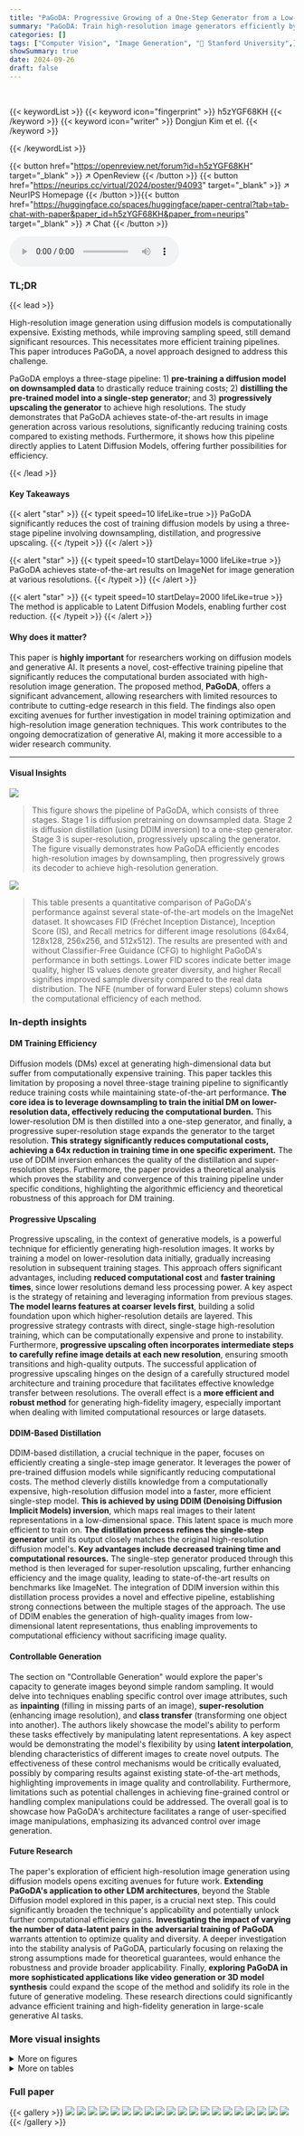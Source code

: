 ```yaml
---
title: "PaGoDA: Progressive Growing of a One-Step Generator from a Low-Resolution Diffusion Teacher"
summary: "PaGoDA: Train high-resolution image generators efficiently by progressively growing a one-step generator from a low-resolution diffusion model.  This innovative pipeline drastically cuts training cost..."
categories: []
tags: ["Computer Vision", "Image Generation", "🏢 Stanford University",]
showSummary: true
date: 2024-09-26
draft: false
---
```


<br>

{{< keywordList >}}
{{< keyword icon="fingerprint" >}} h5zYGF68KH {{< /keyword >}}
{{< keyword icon="writer" >}} Dongjun Kim et el. {{< /keyword >}}
 
{{< /keywordList >}}

{{< button href="https://openreview.net/forum?id=h5zYGF68KH" target="_blank" >}}
↗ OpenReview
{{< /button >}}
{{< button href="https://neurips.cc/virtual/2024/poster/94093" target="_blank" >}}
↗ NeurIPS Homepage
{{< /button >}}{{< button href="https://huggingface.co/spaces/huggingface/paper-central?tab=tab-chat-with-paper&paper_id=h5zYGF68KH&paper_from=neurips" target="_blank" >}}
↗ Chat
{{< /button >}}



<audio controls>
    <source src="https://ai-paper-reviewer.com/h5zYGF68KH/podcast.wav" type="audio/wav">
    Your browser does not support the audio element.
</audio>


### TL;DR


{{< lead >}}

High-resolution image generation using diffusion models is computationally expensive. Existing methods, while improving sampling speed, still demand significant resources. This necessitates more efficient training pipelines.  This paper introduces PaGoDA, a novel approach designed to address this challenge.



PaGoDA employs a three-stage pipeline: 1) **pre-training a diffusion model on downsampled data** to drastically reduce training costs; 2) **distilling the pre-trained model into a single-step generator**; and 3) **progressively upscaling the generator** to achieve high resolutions.  The study demonstrates that PaGoDA achieves state-of-the-art results in image generation across various resolutions, significantly reducing training costs compared to existing methods. Furthermore, it shows how this pipeline directly applies to Latent Diffusion Models, offering further possibilities for efficiency.

{{< /lead >}}


#### Key Takeaways

{{< alert "star" >}}
{{< typeit speed=10 lifeLike=true >}} PaGoDA significantly reduces the cost of training diffusion models by using a three-stage pipeline involving downsampling, distillation, and progressive upscaling. {{< /typeit >}}
{{< /alert >}}

{{< alert "star" >}}
{{< typeit speed=10 startDelay=1000 lifeLike=true >}} PaGoDA achieves state-of-the-art results on ImageNet for image generation at various resolutions. {{< /typeit >}}
{{< /alert >}}

{{< alert "star" >}}
{{< typeit speed=10 startDelay=2000 lifeLike=true >}} The method is applicable to Latent Diffusion Models, enabling further cost reduction. {{< /typeit >}}
{{< /alert >}}

#### Why does it matter?
This paper is **highly important** for researchers working on diffusion models and generative AI. It presents a novel, cost-effective training pipeline that significantly reduces the computational burden associated with high-resolution image generation.  The proposed method, **PaGoDA**, offers a significant advancement, allowing researchers with limited resources to contribute to cutting-edge research in this field.  The findings also open exciting avenues for further investigation in model training optimization and high-resolution image generation techniques. This work contributes to the ongoing democratization of generative AI, making it more accessible to a wider research community.

------
#### Visual Insights



![](https://ai-paper-reviewer.com/h5zYGF68KH/figures_0_1.jpg)

> This figure shows the pipeline of PaGoDA, which consists of three stages. Stage 1 is diffusion pretraining on downsampled data. Stage 2 is diffusion distillation (using DDIM inversion) to a one-step generator. Stage 3 is super-resolution, progressively upscaling the generator. The figure visually demonstrates how PaGoDA efficiently encodes high-resolution images by downsampling, then progressively grows its decoder to achieve high-resolution generation.





![](https://ai-paper-reviewer.com/h5zYGF68KH/tables_7_1.jpg)

> This table presents a quantitative comparison of PaGoDA's performance against several state-of-the-art models on the ImageNet dataset.  It showcases FID (Fréchet Inception Distance), Inception Score (IS), and Recall metrics for different image resolutions (64x64, 128x128, 256x256, and 512x512).  The results are presented with and without Classifier-Free Guidance (CFG) to highlight PaGoDA's performance in both settings. Lower FID scores indicate better image quality, higher IS values denote greater diversity, and higher Recall signifies improved sample diversity compared to the real data distribution.  The NFE (number of forward Euler steps) column shows the computational efficiency of each method.





### In-depth insights


#### DM Training Efficiency
Diffusion models (DMs) excel at generating high-dimensional data but suffer from computationally expensive training.  This paper tackles this limitation by proposing a novel three-stage training pipeline to significantly reduce training costs while maintaining state-of-the-art performance.  **The core idea is to leverage downsampling to train the initial DM on lower-resolution data, effectively reducing the computational burden.** This lower-resolution DM is then distilled into a one-step generator, and finally, a progressive super-resolution stage expands the generator to the target resolution.  **This strategy significantly reduces computational costs, achieving a 64x reduction in training time in one specific experiment.** The use of DDIM inversion enhances the quality of the distillation and super-resolution steps.  Furthermore, the paper provides a theoretical analysis which proves the stability and convergence of this training pipeline under specific conditions, highlighting the algorithmic efficiency and theoretical robustness of this approach for DM training.

#### Progressive Upscaling
Progressive upscaling, in the context of generative models, is a powerful technique for efficiently generating high-resolution images.  It works by training a model on lower-resolution data initially, gradually increasing resolution in subsequent training stages. This approach offers significant advantages, including **reduced computational cost** and **faster training times**, since lower resolutions demand less processing power.  A key aspect is the strategy of retaining and leveraging information from previous stages.  **The model learns features at coarser levels first**, building a solid foundation upon which higher-resolution details are layered. This progressive strategy contrasts with direct, single-stage high-resolution training, which can be computationally expensive and prone to instability.  Furthermore, **progressive upscaling often incorporates intermediate steps to carefully refine image details at each new resolution**, ensuring smooth transitions and high-quality outputs.  The successful application of progressive upscaling hinges on the design of a carefully structured model architecture and training procedure that facilitates effective knowledge transfer between resolutions. The overall effect is a **more efficient and robust method** for generating high-fidelity imagery, especially important when dealing with limited computational resources or large datasets.

#### DDIM-Based Distillation
DDIM-based distillation, a crucial technique in the paper, focuses on efficiently creating a single-step image generator.  It leverages the power of pre-trained diffusion models while significantly reducing computational costs. The method cleverly distills knowledge from a computationally expensive, high-resolution diffusion model into a faster, more efficient single-step model. **This is achieved by using DDIM (Denoising Diffusion Implicit Models) inversion**, which maps real images to their latent representations in a low-dimensional space. This latent space is much more efficient to train on.  **The distillation process refines the single-step generator** until its output closely matches the original high-resolution diffusion model's. **Key advantages include decreased training time and computational resources.** The single-step generator produced through this method is then leveraged for super-resolution upscaling, further enhancing efficiency and the image quality, leading to state-of-the-art results on benchmarks like ImageNet. The integration of DDIM inversion within this distillation process provides a novel and effective pipeline, establishing strong connections between the multiple stages of the approach. The use of DDIM enables the generation of high-quality images from low-dimensional latent representations, thus enabling improvements to computational efficiency without sacrificing image quality.

#### Controllable Generation
The section on "Controllable Generation" would explore the paper's capacity to generate images beyond simple random sampling.  It would delve into techniques enabling specific control over image attributes, such as **inpainting** (filling in missing parts of an image), **super-resolution** (enhancing image resolution), and **class transfer** (transforming one object into another).  The authors likely showcase the model's ability to perform these tasks effectively by manipulating latent representations.  A key aspect would be demonstrating the model's flexibility by using **latent interpolation**, blending characteristics of different images to create novel outputs.  The effectiveness of these control mechanisms would be critically evaluated, possibly by comparing results against existing state-of-the-art methods, highlighting improvements in image quality and controllability.  Furthermore, limitations such as potential challenges in achieving fine-grained control or handling complex manipulations could be addressed.  The overall goal is to showcase how PaGoDA's architecture facilitates a range of user-specified image manipulations, emphasizing its advanced control over image generation.

#### Future Research
The paper's exploration of efficient high-resolution image generation using diffusion models opens exciting avenues for future work. **Extending PaGoDA's application to other LDM architectures**, beyond the Stable Diffusion model explored in this paper, is a crucial next step.  This could significantly broaden the technique's applicability and potentially unlock further computational efficiency gains. **Investigating the impact of varying the number of data-latent pairs in the adversarial training of PaGoDA** warrants attention to optimize quality and diversity.  A deeper investigation into the stability analysis of PaGoDA, particularly focusing on relaxing the strong assumptions made for theoretical guarantees, would enhance the robustness and provide broader applicability.  Finally, **exploring PaGoDA in more sophisticated applications like video generation or 3D model synthesis** could expand the scope of the method and solidify its role in the future of generative modeling.  These research directions could significantly advance efficient training and high-fidelity generation in large-scale generative AI tasks.


### More visual insights

<details>
<summary>More on figures
</summary>


![](https://ai-paper-reviewer.com/h5zYGF68KH/figures_1_1.jpg)

> This figure illustrates the three stages of the PaGoDA pipeline.  First, a high-resolution image is downsampled. Then, DDIM inversion is applied to the downsampled image, which creates a latent representation. This latent representation is then used by a one-step generator to reconstruct the image at the lower resolution. Finally, a super-resolution stage progressively upscales the generated low-resolution image to the original high resolution.


![](https://ai-paper-reviewer.com/h5zYGF68KH/figures_1_2.jpg)

> This figure illustrates the architecture of PaGoDA's decoder during the progressive growing stage. The top half shows the network architecture at Stage 2 (distillation), which takes a latent vector as input and generates an image at the base resolution. The bottom half shows the architecture at Stage 3 (super-resolution), where additional blocks are added to progressively increase the resolution of the generated image. The blocks marked with an asterisk (*) are frozen during training.


![](https://ai-paper-reviewer.com/h5zYGF68KH/figures_3_1.jpg)

> This figure shows the effect of using the reconstruction loss in Stage 3 of the PaGoDA model.  Two sets of images are shown: one where the reconstruction loss was used (a) and one where it was not used (b). Each set shows an image upscaled progressively from 64x64 to 512x512 resolution. The images in (a) show consistent object positioning across all resolutions, highlighting the stabilizing effect of the reconstruction loss.  In contrast, the images in (b) demonstrate that the object moves slightly as the resolution increases when the reconstruction loss is omitted.  This clearly shows the value of the reconstruction loss in ensuring consistent object placement during upscaling. 


![](https://ai-paper-reviewer.com/h5zYGF68KH/figures_4_1.jpg)

> The figure shows a plot comparing the Fréchet Inception Distance (FID) scores achieved by PaGoDA and StyleGAN-XL across different image resolutions (64x64, 128x128, 256x256, and 512x512).  The results demonstrate that PaGoDA, with the help of the adversarial loss, achieves FID scores comparable to those of StyleGAN-XL, a state-of-the-art GAN-based super-resolution model, particularly at higher resolutions. This supports PaGoDA's effectiveness in Stage 3 (Super-Resolution) of its progressive growing pipeline.


![](https://ai-paper-reviewer.com/h5zYGF68KH/figures_4_2.jpg)

> This figure compares the Fréchet Inception Distance (FID) scores achieved using two different loss functions: Ldstl (noise-to-data distillation loss) and Lrec (reconstruction loss), each combined with an adversarial loss (Ladv).  The results demonstrate that the reconstruction loss (Lrec) shows significantly more robust performance than the noise-to-data distillation loss (Ldstl), even when using a weaker teacher model (higher Teacher FID score). This robustness is supported by Theorem 3.1 within the paper.


![](https://ai-paper-reviewer.com/h5zYGF68KH/figures_6_1.jpg)

> This figure shows examples of images generated by the PaGoDA model at a resolution of 512x512 pixels without using Classifier-Free Guidance (CFG). The left side displays images of class 31 (tree frog), while the right side shows images of class 33 (loggerhead turtle).  The images are presented as an uncurated sample of the model's output, meaning they are not hand-picked or specially selected to showcase the model's best results but rather provide a representation of the model's typical output.


![](https://ai-paper-reviewer.com/h5zYGF68KH/figures_8_1.jpg)

> This figure demonstrates the versatility of the PaGoDA model in handling various image manipulation tasks.  Panel (a) showcases inpainting, where missing parts of an image are filled in realistically. Panel (b) shows super-resolution, where a low-resolution image is upscaled to a higher resolution with improved detail. Panel (c) presents class transfer, where the features of one object are transferred to another, changing the object's appearance while maintaining its overall structure.  Lastly, panel (d) illustrates latent interpolation, where smooth transitions are created between different images by blending their latent representations.


![](https://ai-paper-reviewer.com/h5zYGF68KH/figures_8_2.jpg)

> This figure compares the Fréchet Inception Distance (FID) scores of PaGoDA and CDM across different resolutions (32, 64, 128, 256).  It demonstrates PaGoDA's superior performance at higher resolutions, highlighting its robustness and ability to maintain image quality even at increased complexity.  In contrast, CDM shows a significant increase in FID scores as the resolution increases, indicating a decline in image generation quality.


![](https://ai-paper-reviewer.com/h5zYGF68KH/figures_9_1.jpg)

> This figure compares the sampling speed of PaGoDA and LCM (Latent Consistency Model).  It shows a stacked bar chart with two bars representing LCM and PaGoDA. The LCM bar is divided into two sections, '64x64 Latent (z)' and 'Decoder (z → x)', representing the time taken for latent space processing and upscaling to image. The PaGoDA bar is similarly divided into '64x64 Pixel' and 'Prog. Growing', representing processing time on the downsampled image and the progressive growing super-resolution stage. A red arrow points from the top of the LCM Decoder section to the PaGoDA Prog. Growing section, labeled with '2x Faster', indicating that PaGoDA's inference is significantly faster than LCM. This is due to PaGoDA's use of a single-step generator with direct generation of high-resolution images compared to the multi-step approach of LCM.


![](https://ai-paper-reviewer.com/h5zYGF68KH/figures_23_1.jpg)

> This figure shows example images generated by the PaGoDA model at a resolution of 512x512 pixels, without using classifier-free guidance.  The two example images shown represent different classes from the ImageNet dataset: a tree frog (class 31) and a loggerhead turtle (class 33). The images demonstrate the model's ability to generate diverse and realistic-looking samples at high resolution.


![](https://ai-paper-reviewer.com/h5zYGF68KH/figures_25_1.jpg)

> This figure shows an example of how the LLaVA model re-captioned an image-text pair.  The original caption, 'Watch your head as you enter the <PERSON> house', is contrasted with the LLaVA-generated caption, which provides a more detailed and descriptive rendering of the scene depicted in the image. This illustrates the use of LLaVA to improve the quality and accuracy of text-image pairings for the training data.


![](https://ai-paper-reviewer.com/h5zYGF68KH/figures_25_2.jpg)

> This figure shows the comparison between caption generation and recaption generation using DeepFloyd-IF and PaGoDA models. The left two images display the original captions generated by both models, and the right two images show the recaptioned results. Each row represents a different CFG scale, demonstrating how the quality of generation changes with the scale.  The recaptioned samples generally outperform the original captions, especially when CFG scale is small. The recaptioning method is used to generate more relevant and accurate text-image pairs.


![](https://ai-paper-reviewer.com/h5zYGF68KH/figures_25_3.jpg)

> This figure compares the caption generation results of the DeepFloyd-IF model and the PaGoDA model with different CFG scales. It shows that the recaptioned samples generally outperform the original caption samples, particularly when the CFG scale is small. The recaptioning process involves using a language model with vision assistance to generate more relevant and accurate descriptions of the images based on the text prompts.


![](https://ai-paper-reviewer.com/h5zYGF68KH/figures_26_1.jpg)

> This figure shows the architecture of the discriminator used in PaGoDA.  The discriminator takes as input DINO features, text CLIP embeddings, and the CFG (classifier-free guidance) scale (ω).  It consists of multiple transformer blocks processing the text embedding and multiple convolutional layers processing the DINO features.  The CFG scale is incorporated into the discriminator through an additional embedding that's combined with the feature and text embeddings before being passed to the discriminator head. The per-token hinge loss is used for training the discriminator.


![](https://ai-paper-reviewer.com/h5zYGF68KH/figures_26_2.jpg)

> The figure shows the FID and CLIP scores for three different models: DeepFloyd-IF, PaGoDA with CLIP regularization, and PaGoDA without CLIP regularization. The x-axis represents the CLIP score, and the y-axis represents the FID score. The figure demonstrates that CLIP regularization improves both FID and CLIP scores, indicating improved sample quality and alignment between text and images.


![](https://ai-paper-reviewer.com/h5zYGF68KH/figures_27_1.jpg)

> This figure shows the results of a human evaluation comparing the image quality and prompt alignment of different text-to-image models.  The models compared include PaGoDA (with and without several components such as CFG, reconstruction loss, and CLIP), DeepFloyd, SD1.5, and LCM (SD1.5).  The evaluation uses a preference rate, with higher scores indicating better performance.  PaGoDA generally performs well against the other models, and removing key components negatively impacts its performance.


</details>




<details>
<summary>More on tables
</summary>


![](https://ai-paper-reviewer.com/h5zYGF68KH/tables_7_2.jpg)
> This table shows the ablation study of base resolution used in Stage 1 of PaGoDA.  It compares the FID scores of PaGoDA trained on different base resolutions (32x32 and 64x64) and upscaled to various higher resolutions (64x64, 128x128, 256x256, 512x512). The table also includes the number of forward diffusion steps (NFE), training speed, and model parameters for each configuration, illustrating the computational efficiency of PaGoDA’s approach.

![](https://ai-paper-reviewer.com/h5zYGF68KH/tables_7_3.jpg)
> This table presents the ablation study of base resolution on PaGoDA. It shows the performance (FID) of PaGoDA models trained with different base resolutions (32x32 and 64x64) and upscaled to various resolutions (64x64, 128x128, 256x256, 512x512).  The table also includes the number of function evaluations (NFE), inference speed, and the number of parameters in the models.  It demonstrates the efficiency of PaGoDA in handling high resolutions even when starting from a lower-resolution base.

![](https://ai-paper-reviewer.com/h5zYGF68KH/tables_9_1.jpg)
> This table presents a comparison of PaGoDA's performance against other state-of-the-art models on the ImageNet dataset for image generation.  It shows the FID (Fréchet Inception Distance) and Inception Score (IS) metrics, along with the number of forward diffusion steps (NFE) and sampling speed. The results are broken down by resolution (64x64, 128x128, 256x256, and 512x512) and whether classifier-free guidance (CFG) was used.  Lower FID scores indicate better image quality, higher IS scores indicate greater diversity, and faster sampling speeds mean better efficiency. PaGoDA consistently outperforms other methods across all resolutions.

![](https://ai-paper-reviewer.com/h5zYGF68KH/tables_9_2.jpg)
> This table compares the performance of PaGoDA with other state-of-the-art Text-to-Image (T2I) models.  The metrics used for comparison include FID (Fréchet Inception Distance) score on the MSCOCO-2014 validation dataset, speed (measured on an A100 GPU), and model parameters.  The table highlights PaGoDA's competitive performance in terms of FID and speed compared to much larger models.

![](https://ai-paper-reviewer.com/h5zYGF68KH/tables_24_1.jpg)
> This table presents a quantitative comparison of different generative models on the ImageNet 64x64 dataset.  It compares FID (Fréchet Inception Distance) and FD-DINOv2 scores, which measure the quality and diversity of generated images compared to real images from the validation set.  The metrics are evaluated using 50,000 generated samples.  The number of network evaluations (NFE) for each model is also included.  The table highlights PaGoDA's superior performance in terms of both FID and FD-DINOv2 scores compared to existing state-of-the-art models.

![](https://ai-paper-reviewer.com/h5zYGF68KH/tables_24_2.jpg)
> This table compares the performance of different models on ImageNet at 512x512 resolution.  It shows FID and FDDINOv2 scores, key metrics for evaluating image quality and diversity. The table includes results for StyleGAN-XL, EDM with and without CFG, and PaGoDA with and without CFG, highlighting PaGoDA's competitive performance and suggesting further experimentation with the EDM2 architecture.

![](https://ai-paper-reviewer.com/h5zYGF68KH/tables_40_1.jpg)
> This table presents a comparison of PaGoDA's performance against other state-of-the-art models on the ImageNet dataset for image generation.  It includes metrics such as Fréchet Inception Distance (FID), Inception Score (IS), and Recall, across different resolutions (64x64, 128x128, 256x256, and 512x512). The results showcase PaGoDA's superior performance, particularly its ability to achieve state-of-the-art FID scores at all resolutions, even without classifier-free guidance (CFG).  The table also compares results with and without CFG to demonstrate PaGoDA's robustness.

</details>




### Full paper

{{< gallery >}}
<img src="https://ai-paper-reviewer.com/h5zYGF68KH/1.png" class="grid-w50 md:grid-w33 xl:grid-w25" />
<img src="https://ai-paper-reviewer.com/h5zYGF68KH/2.png" class="grid-w50 md:grid-w33 xl:grid-w25" />
<img src="https://ai-paper-reviewer.com/h5zYGF68KH/3.png" class="grid-w50 md:grid-w33 xl:grid-w25" />
<img src="https://ai-paper-reviewer.com/h5zYGF68KH/4.png" class="grid-w50 md:grid-w33 xl:grid-w25" />
<img src="https://ai-paper-reviewer.com/h5zYGF68KH/5.png" class="grid-w50 md:grid-w33 xl:grid-w25" />
<img src="https://ai-paper-reviewer.com/h5zYGF68KH/6.png" class="grid-w50 md:grid-w33 xl:grid-w25" />
<img src="https://ai-paper-reviewer.com/h5zYGF68KH/7.png" class="grid-w50 md:grid-w33 xl:grid-w25" />
<img src="https://ai-paper-reviewer.com/h5zYGF68KH/8.png" class="grid-w50 md:grid-w33 xl:grid-w25" />
<img src="https://ai-paper-reviewer.com/h5zYGF68KH/9.png" class="grid-w50 md:grid-w33 xl:grid-w25" />
<img src="https://ai-paper-reviewer.com/h5zYGF68KH/10.png" class="grid-w50 md:grid-w33 xl:grid-w25" />
<img src="https://ai-paper-reviewer.com/h5zYGF68KH/11.png" class="grid-w50 md:grid-w33 xl:grid-w25" />
<img src="https://ai-paper-reviewer.com/h5zYGF68KH/12.png" class="grid-w50 md:grid-w33 xl:grid-w25" />
<img src="https://ai-paper-reviewer.com/h5zYGF68KH/13.png" class="grid-w50 md:grid-w33 xl:grid-w25" />
<img src="https://ai-paper-reviewer.com/h5zYGF68KH/14.png" class="grid-w50 md:grid-w33 xl:grid-w25" />
<img src="https://ai-paper-reviewer.com/h5zYGF68KH/15.png" class="grid-w50 md:grid-w33 xl:grid-w25" />
<img src="https://ai-paper-reviewer.com/h5zYGF68KH/16.png" class="grid-w50 md:grid-w33 xl:grid-w25" />
<img src="https://ai-paper-reviewer.com/h5zYGF68KH/17.png" class="grid-w50 md:grid-w33 xl:grid-w25" />
<img src="https://ai-paper-reviewer.com/h5zYGF68KH/18.png" class="grid-w50 md:grid-w33 xl:grid-w25" />
<img src="https://ai-paper-reviewer.com/h5zYGF68KH/19.png" class="grid-w50 md:grid-w33 xl:grid-w25" />
<img src="https://ai-paper-reviewer.com/h5zYGF68KH/20.png" class="grid-w50 md:grid-w33 xl:grid-w25" />
{{< /gallery >}}